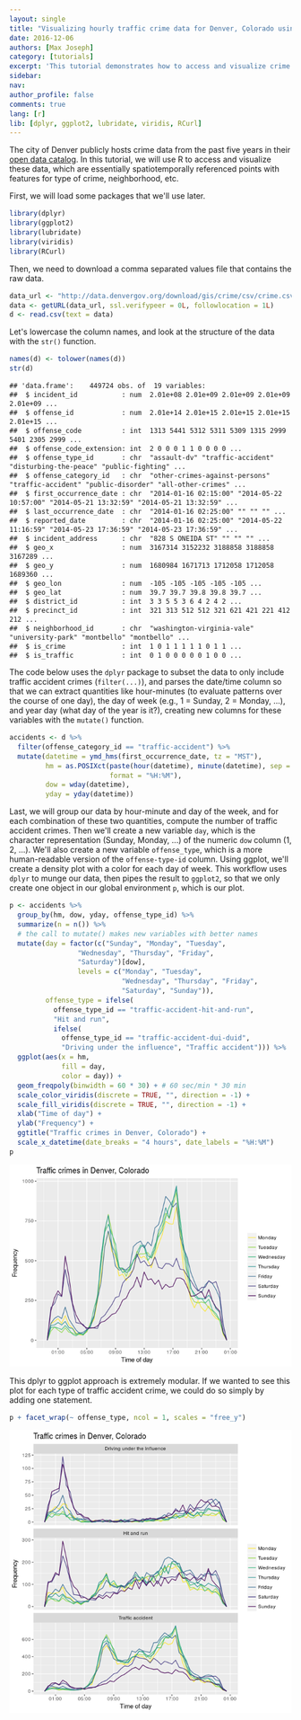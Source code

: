 ```yaml
---
layout: single 
title: "Visualizing hourly traffic crime data for Denver, Colorado using R, dplyr, and ggplot"
date: 2016-12-06 
authors: [Max Joseph] 
category: [tutorials] 
excerpt: 'This tutorial demonstrates how to access and visualize crime data for Denver, Colorado.' 
sidebar: 
nav: 
author_profile: false 
comments: true 
lang: [r]
lib: [dplyr, ggplot2, lubridate, viridis, RCurl]
---
```


The city of Denver publicly hosts crime data from the past five years in their [open data catalog](https://www.denvergov.org/opendata). In this tutorial, we will use R to access and visualize these data, which are essentially spatiotemporally referenced points with features for type of crime, neighborhood, etc.

First, we will load some packages that we'll use later.

``` r
library(dplyr)
library(ggplot2)
library(lubridate)
library(viridis)
library(RCurl)
```

Then, we need to download a comma separated values file that contains the raw data.

``` r
data_url <- "http://data.denvergov.org/download/gis/crime/csv/crime.csv"
data <- getURL(data_url, ssl.verifypeer = 0L, followlocation = 1L)
d <- read.csv(text = data)
```

Let's lowercase the column names, and look at the structure of the data with the `str()` function.

``` r
names(d) <- tolower(names(d))
str(d)
```

    ## 'data.frame':    449724 obs. of  19 variables:
    ##  $ incident_id           : num  2.01e+08 2.01e+09 2.01e+09 2.01e+09 2.01e+09 ...
    ##  $ offense_id            : num  2.01e+14 2.01e+15 2.01e+15 2.01e+15 2.01e+15 ...
    ##  $ offense_code          : int  1313 5441 5312 5311 5309 1315 2999 5401 2305 2999 ...
    ##  $ offense_code_extension: int  2 0 0 0 1 1 0 0 0 0 ...
    ##  $ offense_type_id       : chr  "assault-dv" "traffic-accident" "disturbing-the-peace" "public-fighting" ...
    ##  $ offense_category_id   : chr  "other-crimes-against-persons" "traffic-accident" "public-disorder" "all-other-crimes" ...
    ##  $ first_occurrence_date : chr  "2014-01-16 02:15:00" "2014-05-22 10:57:00" "2014-05-21 13:32:59" "2014-05-21 13:32:59" ...
    ##  $ last_occurrence_date  : chr  "2014-01-16 02:25:00" "" "" "" ...
    ##  $ reported_date         : chr  "2014-01-16 02:25:00" "2014-05-22 11:16:59" "2014-05-23 17:36:59" "2014-05-23 17:36:59" ...
    ##  $ incident_address      : chr  "828 S ONEIDA ST" "" "" "" ...
    ##  $ geo_x                 : num  3167314 3152232 3188858 3188858 3167289 ...
    ##  $ geo_y                 : num  1680984 1671713 1712058 1712058 1689360 ...
    ##  $ geo_lon               : num  -105 -105 -105 -105 -105 ...
    ##  $ geo_lat               : num  39.7 39.7 39.8 39.8 39.7 ...
    ##  $ district_id           : int  3 3 5 5 3 6 4 2 4 2 ...
    ##  $ precinct_id           : int  321 313 512 512 321 621 421 221 412 212 ...
    ##  $ neighborhood_id       : chr  "washington-virginia-vale" "university-park" "montbello" "montbello" ...
    ##  $ is_crime              : int  1 0 1 1 1 1 1 0 1 1 ...
    ##  $ is_traffic            : int  0 1 0 0 0 0 0 1 0 0 ...

The code below uses the `dplyr` package to subset the data to only include traffic accident crimes (`filter(...)`), and parses the date/time column so that we can extract quantities like hour-minutes (to evaluate patterns over the course of one day), the day of week (e.g., 1 = Sunday, 2 = Monday, ...), and year day (what day of the year is it?), creating new columns for these variables with the `mutate()` function.

``` r
accidents <- d %>%
  filter(offense_category_id == "traffic-accident") %>%
  mutate(datetime = ymd_hms(first_occurrence_date, tz = "MST"),
         hm = as.POSIXct(paste(hour(datetime), minute(datetime), sep = ":"), 
                         format = "%H:%M"),
         dow = wday(datetime), 
         yday = yday(datetime))
```

Last, we will group our data by hour-minute and day of the week, and for each combination of these two quantities, compute the number of traffic accident crimes. Then we'll create a new variable `day`, which is the character representation (Sunday, Monday, ...) of the numeric `dow` column (1, 2, ...). We'll also create a new variable `offense_type`, which is a more human-readable version of the `offense-type-id` column. Using ggplot, we'll create a density plot with a color for each day of week. This workflow uses `dplyr` to munge our data, then pipes the result to `ggplot2`, so that we only create one object in our global environment `p`, which is our plot.

``` r
p <- accidents %>%
  group_by(hm, dow, yday, offense_type_id) %>%
  summarize(n = n()) %>%
  # the call to mutate() makes new variables with better names
  mutate(day = factor(c("Sunday", "Monday", "Tuesday", 
                 "Wednesday", "Thursday", "Friday", 
                 "Saturday")[dow], 
                 levels = c("Monday", "Tuesday", 
                            "Wednesday", "Thursday", "Friday", 
                            "Saturday", "Sunday")), 
         offense_type = ifelse(
           offense_type_id == "traffic-accident-hit-and-run", 
           "Hit and run", 
           ifelse(
             offense_type_id == "traffic-accident-dui-duid",
             "Driving under the influence", "Traffic accident"))) %>%
  ggplot(aes(x = hm, 
             fill = day, 
             color = day)) + 
  geom_freqpoly(binwidth = 60 * 30) + # 60 sec/min * 30 min
  scale_color_viridis(discrete = TRUE, "", direction = -1) + 
  scale_fill_viridis(discrete = TRUE, "", direction = -1) + 
  xlab("Time of day") + 
  ylab("Frequency") + 
  ggtitle("Traffic crimes in Denver, Colorado") + 
  scale_x_datetime(date_breaks = "4 hours", date_labels = "%H:%M")
p 
```

![Traffic accident data for each hour in Denver, CO](/images/visualize-denver-colorado-traffic-crime_files/unnamed-chunk-5-1.png)

This dplyr to ggplot approach is extremely modular. If we wanted to see this plot for each type of traffic accident crime, we could do so simply by adding one statement.

``` r
p + facet_wrap(~ offense_type, ncol = 1, scales = "free_y")
```

![Traffic crime data by type](/images/visualize-denver-colorado-traffic-crime_files/unnamed-chunk-6-1.png)

